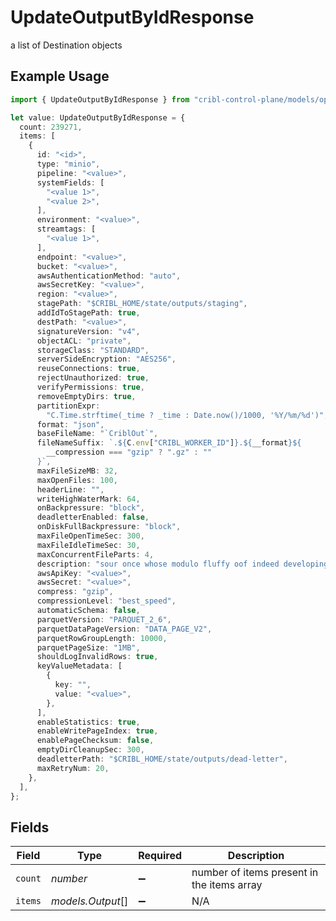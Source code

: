 # UpdateOutputByIdResponse

a list of Destination objects

## Example Usage

```typescript
import { UpdateOutputByIdResponse } from "cribl-control-plane/models/operations";

let value: UpdateOutputByIdResponse = {
  count: 239271,
  items: [
    {
      id: "<id>",
      type: "minio",
      pipeline: "<value>",
      systemFields: [
        "<value 1>",
        "<value 2>",
      ],
      environment: "<value>",
      streamtags: [
        "<value 1>",
      ],
      endpoint: "<value>",
      bucket: "<value>",
      awsAuthenticationMethod: "auto",
      awsSecretKey: "<value>",
      region: "<value>",
      stagePath: "$CRIBL_HOME/state/outputs/staging",
      addIdToStagePath: true,
      destPath: "<value>",
      signatureVersion: "v4",
      objectACL: "private",
      storageClass: "STANDARD",
      serverSideEncryption: "AES256",
      reuseConnections: true,
      rejectUnauthorized: true,
      verifyPermissions: true,
      removeEmptyDirs: true,
      partitionExpr:
        "C.Time.strftime(_time ? _time : Date.now()/1000, '%Y/%m/%d')",
      format: "json",
      baseFileName: "`CriblOut`",
      fileNameSuffix: `.${C.env["CRIBL_WORKER_ID"]}.${__format}${
        __compression === "gzip" ? ".gz" : ""
      }`,
      maxFileSizeMB: 32,
      maxOpenFiles: 100,
      headerLine: "",
      writeHighWaterMark: 64,
      onBackpressure: "block",
      deadletterEnabled: false,
      onDiskFullBackpressure: "block",
      maxFileOpenTimeSec: 300,
      maxFileIdleTimeSec: 30,
      maxConcurrentFileParts: 4,
      description: "sour once whose modulo fluffy oof indeed developing yowza",
      awsApiKey: "<value>",
      awsSecret: "<value>",
      compress: "gzip",
      compressionLevel: "best_speed",
      automaticSchema: false,
      parquetVersion: "PARQUET_2_6",
      parquetDataPageVersion: "DATA_PAGE_V2",
      parquetRowGroupLength: 10000,
      parquetPageSize: "1MB",
      shouldLogInvalidRows: true,
      keyValueMetadata: [
        {
          key: "",
          value: "<value>",
        },
      ],
      enableStatistics: true,
      enableWritePageIndex: true,
      enablePageChecksum: false,
      emptyDirCleanupSec: 300,
      deadletterPath: "$CRIBL_HOME/state/outputs/dead-letter",
      maxRetryNum: 20,
    },
  ],
};
```

## Fields

| Field                                      | Type                                       | Required                                   | Description                                |
| ------------------------------------------ | ------------------------------------------ | ------------------------------------------ | ------------------------------------------ |
| `count`                                    | *number*                                   | :heavy_minus_sign:                         | number of items present in the items array |
| `items`                                    | *models.Output*[]                          | :heavy_minus_sign:                         | N/A                                        |